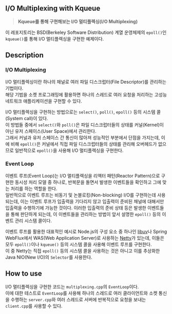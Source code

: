 ## I/O Multiplexing with Kqueue

> **Kqueue를 통해 구현해보는 I/O 멀티플렉싱(I/O Multiplexing)**

이 레포지토리는 BSD(Berkeley Software Distribution) 계열 운영체제의 `epoll()`인 `kqueue()`를 통해 I/O 멀티플렉싱을 구현한 예제이다.<br/>

## Description

### I/O Multiplexing

I/O 멀티플렉싱이란 하나의 채널로 여러 파일 디스크럽터(File Descriptor)를 관리하는 기법이다.<br/>
해당 기법을 소켓 프로그래밍에 활용하면 하나의 스레드로 여러 요청을 처리하는 고성능 네트워크 애플리케이션을 구현할 수 있다.

I/O 멀티플렉싱을 구현하는 방법으로는 `select()`, `poll()`, `epoll()` 등의 시스템 콜(System call)이 있다.<br/>
이 방법들 중에서 `select()`와 `poll()`은 파일 디스크럽터들의 상태를 커널(Kernel)이 아닌 유저 스페이스(User Space)에서 관리한다.<br/>
그래서 커널과 유저 스페이스 간 통신이 많아져 성능적인 부분에서 단점을 가지는데, 이에 비해 `epoll()`은 커널에서 직접 파일 디스크럽터들의 상태를 관리해 오버헤드가 없으므로 일반적으로 `epoll()`을 사용해 I/O 멀티플렉싱을 구현한다.

### Event Loop

이벤트 루프(Event Loop)는 I/O 멀티플렉싱을 리액터 패턴(Reactor Pattern)으로 구현한 동시성 처리 모델 중 하나로, 반복문을 돌면서 발생한 이벤트들을 확인하고 그에 맞는 처리를 하는 역할을 한다.<br/>
일반적으로 이벤트 루프는 비동기 및 논블로킹(Non-blocking) I/O를 구현하는데 사용되는데, 이는 이벤트 루프가 입출력을 기다리지 않고 입출력이 준비된 채널에 대해서만 입출력을 수행하기에 가능한 것이다.
이러한 입출력의 준비 상태 등은 발생한 이벤트들을 통해 판단하게 되는데, 이 이벤트들을 관리하는 방법이 앞서 설명한 `epoll()` 등의 이벤트 관리 시스템 콜이다.

이벤트 루프를 활용한 대표적인 예시로 Node.js의 구성 요소 중 하나인 [libuv](https://github.com/libuv/libuv)나 Spring WebFlux에서 WAS(Web Application Server)로 사용하는 [Netty](https://github.com/netty/netty)가 있는데, 이들은 모두 `epoll()`이나 `kqueue()` 등의 시스템 콜을 사용해 이벤트 루프를 구현한다.<br/>
이 중 Netty는 직접 `epoll()` 등의 시스템 콜을 사용하는 것은 아니고 이를 추상화한 Java NIO(New I/O)의 `Selector`를 사용한다.

## How to use

I/O 멀티플렉싱을 구현한 코드는 `multiplexing.cpp`의 `EventLoop`이다.<br/>
이에 대한 테스트로 `EventLoop`를 사용해 하나의 스레드로 여러 클라이언트와 소켓 통신을 수행하는 `server.cpp`와 여러 스레드로 서버에 반복적으로 요청을 보내는 `client.cpp`를 사용할 수 있다.
